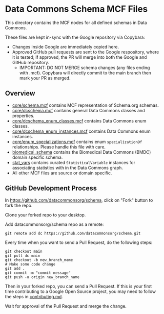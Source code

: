 # Data Commons Schema MCF Files

This directory contains the MCF nodes for all defined schemas in Data Commons.

These files are kept in-sync with the Google repository via Copybara:

-   Changes inside Google are immediately copied here.
-   Approved GitHub pull requests are sent to the Google respository, where it
    is tested; if approved, the PR will merge into both the Google and GitHub
    repository.
    -   IMPORTANT: DO NOT MERGE schema changes (any files ending with .mcf).
        Copybara will directly commit to the main branch then mark your PR as
        merged.

## Overview

- [core/schema.mcf](core/schema.mcf) contains MCF representation of Schema.org schemas.
- [core/dcschema.mcf](core/dcschema.mcf) contains general Data Commons classes and properties.
- [core/dcschema_enum_classes.mcf](core/dcschema_enum_classes.mcf) contains Data Commons enum classes.
- [core/dcschema_enum_instances.mcf](core/dcschema_enum_instances.mcf) contains Data Commons enum instances.
- [core/enum_specializations.mcf](core/enum_specializations.mcf) contains enum `specializationOf` relationships.
  Please handle this file with care.
- [biomedical_schema](biomedical_schema) contains the Biomedical Data Commons (BMDC) domain
  specific schema.
- [stat_vars](stat_vars) contains curated `StatisticalVariable` instances for associating statistics with in the Data Commons graph.
- All other MCF files are source or domain specific.

## GitHub Development Process

In https://github.com/datacommonsorg/schema, click on "Fork" button to fork the
repo.

Clone your forked repo to your desktop.

Add datacommonsorg/schema repo as a remote:

```shell
git remote add dc https://github.com/datacommonsorg/schema.git
```

Every time when you want to send a Pull Request, do the following steps:

```shell
git checkout main
git pull dc main
git checkout -b new_branch_name
# Make some code change
git add .
git commit -m "commit message"
git push -u origin new_branch_name
```

Then in your forked repo, you can send a Pull Request. If this is your first
time contributing to a Google Open Source project, you may need to follow the
steps in [contributing.md](contributing.md).

Wait for approval of the Pull Request and merge the change.
